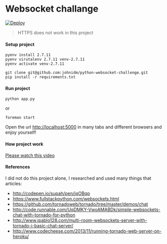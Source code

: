 # Websocket challange

[![Deploy](http://www.herokucdn.com/deploy/button.png)](http://chat-room-interview.herokuapp.com/)

> HTTPS does not work in this project

#### Setup project
```
pyenv install 2.7.11
pyenv virutalenv 2.7.11 venv-2.7.11
pyenv activate venv-2.7.11
```

```
git clone git@github.com:johnidm/python-websocket-challenge.git
pip install -r requirements.txt
```

#### Run project
```
python app.py
````
or 
```
foreman start
```

Open the url [http://localhost:5000](http://localhost:5000) in many tabs and different browsers and enjoy yourself!

#### How project work

[Please watch this video](http://i.imgur.com/jgsaINw.gifv)

#### References

I did not do this project alone, I researched and used many things that articles:

* http://codepen.io/supah/pen/jqOBqp
* https://www.fullstackpython.com/websockets.html
* https://github.com/tornadoweb/tornado/tree/master/demos/chat
* http://code.runnable.com/UqDMKY-VwoAMABDk/simple-websockets-chat-with-tornado-for-python
* http://www.jpablo128.com/multi-room-websockets-server-with-tornado-i-basic-chat-server/
* http://www.codecheese.com/2013/11/running-tornado-web-server-on-heroku/
